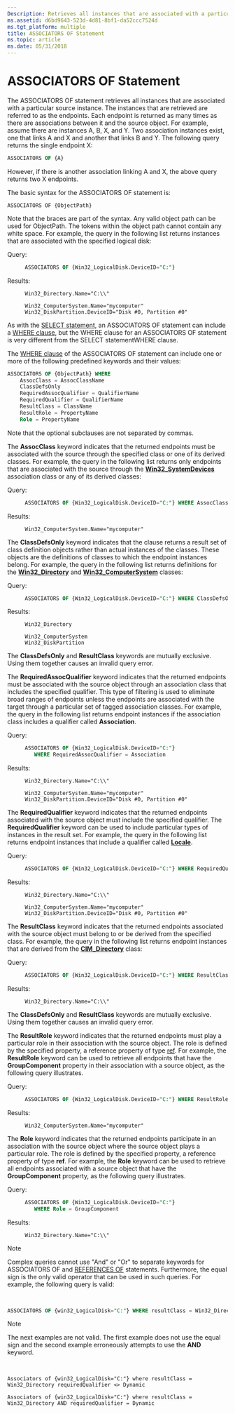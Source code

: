 ```yaml
---
Description: Retrieves all instances that are associated with a particular source instance.
ms.assetid: d6bd9643-523d-4d81-8bf1-da52ccc7524d
ms.tgt_platform: multiple
title: ASSOCIATORS OF Statement
ms.topic: article
ms.date: 05/31/2018
---
```


# ASSOCIATORS OF Statement

The ASSOCIATORS OF statement retrieves all instances that are associated with a particular source instance. The instances that are retrieved are referred to as the endpoints. Each endpoint is returned as many times as there are associations between it and the source object. For example, assume there are instances A, B, X, and Y. Two association instances exist, one that links A and X and another that links B and Y. The following query returns the single endpoint X:


```sql
ASSOCIATORS OF {A}
```



However, if there is another association linking A and X, the above query returns two X endpoints.

The basic syntax for the ASSOCIATORS OF statement is:

``` syntax
ASSOCIATORS OF {ObjectPath}
```

Note that the braces are part of the syntax. Any valid object path can be used for ObjectPath. The tokens within the object path cannot contain any white space. For example, the query in the following list returns instances that are associated with the specified logical disk:

<dl> <dt>

<span id="Query_"></span><span id="query_"></span><span id="QUERY_"></span>Query:
</dt> <dd>


```sql
ASSOCIATORS OF {Win32_LogicalDisk.DeviceID="C:"}
```



</dd> <dt>

<span id="Results_"></span><span id="results_"></span><span id="RESULTS_"></span>Results:
</dt> <dd>

``` syntax
Win32_Directory.Name="C:\\"
```

``` syntax
Win32_ComputerSystem.Name="mycomputer"
Win32_DiskPartition.DeviceID="Disk #0, Partition #0"
```

</dd> </dl>

As with the [SELECT statement](select-statement-for-data-queries.md), an ASSOCIATORS OF statement can include a [WHERE clause](where-clause.md), but the WHERE clause for an ASSOCIATORS OF statement is very different from the SELECT statementWHERE clause.

The [WHERE clause](where-clause.md) of the ASSOCIATORS OF statement can include one or more of the following predefined keywords and their values:


```sql
ASSOCIATORS OF {ObjectPath} WHERE
    AssocClass = AssocClassName
    ClassDefsOnly
    RequiredAssocQualifier = QualifierName
    RequiredQualifier = QualifierName
    ResultClass = ClassName
    ResultRole = PropertyName
    Role = PropertyName
```



Note that the optional subclauses are not separated by commas.

The **AssocClass** keyword indicates that the returned endpoints must be associated with the source through the specified class or one of its derived classes. For example, the query in the following list returns only endpoints that are associated with the source through the [**Win32\_SystemDevices**](/windows/desktop/CIMWin32Prov/win32-systemdevices) association class or any of its derived classes:

<dl> <dt>

<span id="Query_"></span><span id="query_"></span><span id="QUERY_"></span>Query:
</dt> <dd>


```sql
ASSOCIATORS OF {Win32_LogicalDisk.DeviceID="C:"} WHERE AssocClass = Win32_SystemDevices
```



</dd> <dt>

<span id="Results_"></span><span id="results_"></span><span id="RESULTS_"></span>Results:
</dt> <dd>

``` syntax
Win32_ComputerSystem.Name="mycomputer"
```

</dd> </dl>

The **ClassDefsOnly** keyword indicates that the clause returns a result set of class definition objects rather than actual instances of the classes. These objects are the definitions of classes to which the endpoint instances belong. For example, the query in the following list returns definitions for the [**Win32\_Directory**](/windows/desktop/CIMWin32Prov/win32-directory) and [**Win32\_ComputerSystem**](/windows/desktop/CIMWin32Prov/win32-computersystem) classes:

<dl> <dt>

<span id="Query_"></span><span id="query_"></span><span id="QUERY_"></span>Query:
</dt> <dd>


```sql
ASSOCIATORS OF {Win32_LogicalDisk.DeviceID="C:"} WHERE ClassDefsOnly
```



</dd> <dt>

<span id="Results_"></span><span id="results_"></span><span id="RESULTS_"></span>Results:
</dt> <dd>

``` syntax
Win32_Directory
```

``` syntax
Win32_ComputerSystem
Win32_DiskPartition
```

</dd> </dl>

The **ClassDefsOnly** and **ResultClass** keywords are mutually exclusive. Using them together causes an invalid query error.

The **RequiredAssocQualifier** keyword indicates that the returned endpoints must be associated with the source object through an association class that includes the specified qualifier. This type of filtering is used to eliminate broad ranges of endpoints unless the endpoints are associated with the target through a particular set of tagged association classes. For example, the query in the following list returns endpoint instances if the association class includes a qualifier called **Association**.

<dl> <dt>

<span id="Query_"></span><span id="query_"></span><span id="QUERY_"></span>Query:
</dt> <dd>


```sql
ASSOCIATORS OF {Win32_LogicalDisk.DeviceID="C:"}
   WHERE RequiredAssocQualifier = Association
```



</dd> <dt>

<span id="Results_"></span><span id="results_"></span><span id="RESULTS_"></span>Results:
</dt> <dd>

``` syntax
Win32_Directory.Name="C:\\"
```

``` syntax
Win32_ComputerSystem.Name="mycomputer"
Win32_DiskPartition.DeviceID="Disk #0, Partition #0"
```

</dd> </dl>

The **RequiredQualifier** keyword indicates that the returned endpoints associated with the source object must include the specified qualifier. The **RequiredQualifier** keyword can be used to include particular types of instances in the result set. For example, the query in the following list returns endpoint instances that include a qualifier called [**Locale**](swbemobjectpath-locale.md).

<dl> <dt>

<span id="Query_"></span><span id="query_"></span><span id="QUERY_"></span>Query:
</dt> <dd>


```sql
ASSOCIATORS OF {Win32_LogicalDisk.DeviceID="C:"} WHERE RequiredQualifier = Locale
```



</dd> <dt>

<span id="Results_"></span><span id="results_"></span><span id="RESULTS_"></span>Results:
</dt> <dd>

``` syntax
Win32_Directory.Name="C:\\"
```

``` syntax
Win32_ComputerSystem.Name="mycomputer"
Win32_DiskPartition.DeviceID="Disk #0, Partition #0"
```

</dd> </dl>

The **ResultClass** keyword indicates that the returned endpoints associated with the source object must belong to or be derived from the specified class. For example, the query in the following list returns endpoint instances that are derived from the [**CIM\_Directory**](/windows/desktop/CIMWin32Prov/cim-directory) class:

<dl> <dt>

<span id="Query_"></span><span id="query_"></span><span id="QUERY_"></span>Query:
</dt> <dd>


```sql
ASSOCIATORS OF {Win32_LogicalDisk.DeviceID="C:"} WHERE ResultClass = Cim_Directory
```



</dd> <dt>

<span id="Results_"></span><span id="results_"></span><span id="RESULTS_"></span>Results:
</dt> <dd>

``` syntax
Win32_Directory.Name="C:\\"
```

</dd> </dl>

The **ClassDefsOnly** and **ResultClass** keywords are mutually exclusive. Using them together causes an invalid query error.

The **ResultRole** keyword indicates that the returned endpoints must play a particular role in their association with the source object. The role is defined by the specified property, a reference property of type [ref](references.md). For example, the **ResultRole** keyword can be used to retrieve all endpoints that have the **GroupComponent** property in their association with a source object, as the following query illustrates.

<dl> <dt>

<span id="Query_"></span><span id="query_"></span><span id="QUERY_"></span>Query:
</dt> <dd>


```sql
ASSOCIATORS OF {Win32_LogicalDisk.DeviceID="C:"} WHERE ResultRole = GroupComponent
```



</dd> <dt>

<span id="Results_"></span><span id="results_"></span><span id="RESULTS_"></span>Results:
</dt> <dd>

``` syntax
Win32_ComputerSystem.Name="mycomputer"
```

</dd> </dl>

The **Role** keyword indicates that the returned endpoints participate in an association with the source object where the source object plays a particular role. The role is defined by the specified property, a reference property of type **ref**. For example, the **Role** keyword can be used to retrieve all endpoints associated with a source object that have the **GroupComponent** property, as the following query illustrates.

<dl> <dt>

<span id="Query_"></span><span id="query_"></span><span id="QUERY_"></span>Query:
</dt> <dd>


```sql
ASSOCIATORS OF {Win32_LogicalDisk.DeviceID="C:"}
   WHERE Role = GroupComponent
```



</dd> <dt>

<span id="Results_"></span><span id="results_"></span><span id="RESULTS_"></span>Results:
</dt> <dd>

``` syntax
Win32_Directory.Name="C:\\"
```

</dd> </dl>

> [!Note]  
> Complex queries cannot use "And" or "Or" to separate keywords for ASSOCIATORS OF and [REFERENCES OF](references-of-statement.md) statements. Furthermore, the equal sign is the only valid operator that can be used in such queries. For example, the following query is valid:

 


```sql
ASSOCIATORS OF {win32_LogicalDisk="C:"} WHERE resultClass = Win32_Directory requiredQualifier = Dynamic
```



> [!Note]  
> The next examples are not valid. The first example does not use the equal sign and the second example erroneously attempts to use the **AND** keyword.

 

``` syntax
Associators of {win32_LogicalDisk="C:"} where resultClass = Win32_Directory requiredQualifier <> Dynamic

Associators of {win32_LogicalDisk="C:"} where resultClass = Win32_Directory AND requiredQualifier = Dynamic
```

 

 